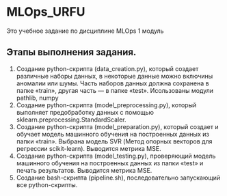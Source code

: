 # MLOps_URFU

Это учебное задание по дисциплине MLOps 1 модуль 

## Этапы выполнения задания.
1. Создание python-скрипта (data_creation.py), который создает различные наборы данных, в некоторые данные можно включины аномалии или шумы. Часть наборов данных должна сохранена в папке «train», другая часть — в папке «test». Исользованы модули pathlib, numpy
2. Создание python-скрипта (model_preprocessing.py), который выполняет предобработку данных с помощью sklearn.preprocessing.StandardScaler.
3. Создание python-скрипта (model_preparation.py), который создает и обучает модель машинного обучения на построенных данных из папки «train». Выбрана модель SVR (Метод опорных векторов для регрессии scikit-learn). Выводится метрика  MSE.
4. Создание python-скрипта (model_testing.py), проверяющий модель машинного обучения на построенных данных из папки «test» и печать результатов. Выводится метрика  MSE.
5. Создание bash-скрипта (pipeline.sh), последовательно запускающий все python-скрипты.

